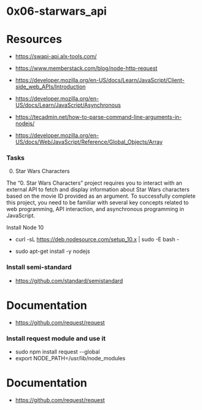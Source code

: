 # 0x06-starwars_api

# Resources 
- https://swapi-api.alx-tools.com/

- https://www.memberstack.com/blog/node-http-request

- https://developer.mozilla.org/en-US/docs/Learn/JavaScript/Client-side_web_APIs/Introduction

- https://developer.mozilla.org/en-US/docs/Learn/JavaScript/Asynchronous

- https://tecadmin.net/how-to-parse-command-line-arguments-in-nodejs/

- https://developer.mozilla.org/en-US/docs/Web/JavaScript/Reference/Global_Objects/Array

### Tasks
0. Star Wars Characters 

The “0. Star Wars Characters” project requires you to interact with an external API to fetch and display information about Star Wars characters based on the movie ID provided as an argument. To successfully complete this project, you need to be familiar with several key concepts related to web programming, API interaction, and asynchronous programming in JavaScript.

Install Node 10

- curl -sL https://deb.nodesource.com/setup_10.x | sudo -E bash -

- sudo apt-get install -y nodejs

### Install semi-standard
- https://github.com/standard/semistandard

# Documentation
- https://github.com/request/request

### Install request module and use it

- sudo npm install request --global
- export NODE_PATH=/usr/lib/node_modules

# Documentation
- https://github.com/request/request